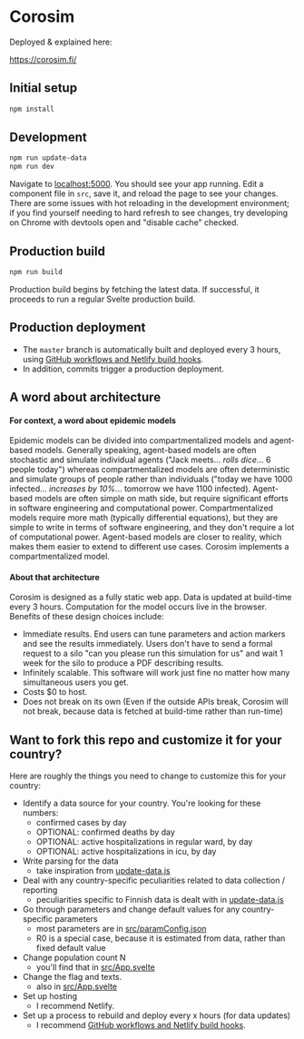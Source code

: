# Corosim

Deployed & explained here:

https://corosim.fi/

## Initial setup

```bash
npm install
```

## Development

```bash
npm run update-data
npm run dev
```

Navigate to [localhost:5000](http://localhost:5000). You should see your app running.
Edit a component file in `src`, save it, and reload the page to see your changes.
There are some issues with hot reloading in the development environment; if you
find yourself needing to hard refresh to see changes, try developing on Chrome
with devtools open and "disable cache" checked.

## Production build

```bash
npm run build
```

Production build begins by fetching the latest data. If successful, it proceeds to run a regular Svelte production build.

## Production deployment

- The `master` branch is automatically built and deployed every 3 hours, using [GitHub workflows and Netlify build hooks](https://ericjinks.com/blog/2019/netlify-scheduled-build/).
- In addition, commits trigger a production deployment.

## A word about architecture

#### For context, a word about epidemic models

Epidemic models can be divided into compartmentalized models and agent-based models. Generally speaking, agent-based models are often stochastic and simulate individual agents ("Jack meets... *rolls dice*... 6 people today") whereas compartmentalized models are often deterministic and simulate groups of people rather than individuals ("today we have 1000 infected... *increases by 10%*... tomorrow we have 1100 infected). Agent-based models are often simple on math side, but require significant efforts in software engineering and computational power. Compartmentalized models require more math (typically differential equations), but they are simple to write in terms of software engineering, and they don't require a lot of computational power. Agent-based models are closer to reality, which makes them easier to extend to different use cases. Corosim implements a compartmentalized model.

#### About that architecture

Corosim is designed as a fully static web app. Data is updated at build-time every 3 hours. Computation for the model occurs live in the browser. Benefits of these design choices include:
- Immediate results. End users can tune parameters and action markers and see the results immediately. Users don't have to send a formal request to a silo "can you please run this simulation for us" and wait 1 week for the silo to produce a PDF describing results.
- Infinitely scalable. This software will work just fine no matter how many simultaneous users you get.
- Costs $0 to host.
- Does not break on its own (Even if the outside APIs break, Corosim will not break, because data is fetched at build-time rather than run-time)

## Want to fork this repo and customize it for your country?

Here are roughly the things you need to change to customize this for your country:
- Identify a data source for your country. You're looking for these numbers:
    - confirmed cases by day
    - OPTIONAL: confirmed deaths by day
    - OPTIONAL: active hospitalizations in regular ward, by day
    - OPTIONAL: active hospitalizations in icu, by day
- Write parsing for the data
    - take inspiration from [update-data.js](update-data.js)
- Deal with any country-specific peculiarities related to data collection / reporting
    - peculiarities specific to Finnish data is dealt with in [update-data.js](update-data.js)
- Go through parameters and change default values for any country-specific parameters
    - most parameters are in [src/paramConfig.json](src/paramConfig.json)
    - R0 is a special case, because it is estimated from data, rather than fixed default value
- Change population count N
    - you'll find that in [src/App.svelte](src/App.svelte)
- Change the flag and texts.
    - also in [src/App.svelte](src/App.svelte)
- Set up hosting
    - I recommend Netlify.
- Set up a process to rebuild and deploy every x hours (for data updates)
    - I recommend [GitHub workflows and Netlify build hooks](https://ericjinks.com/blog/2019/netlify-scheduled-build/).